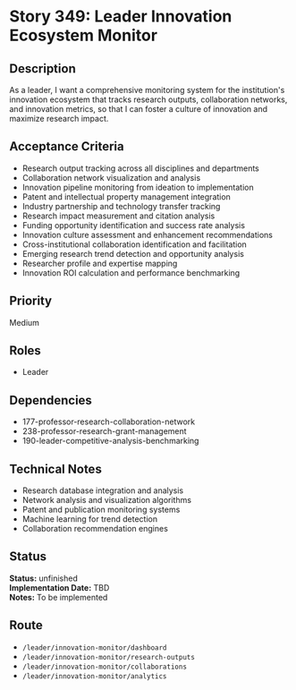 # Story 349: Leader Innovation Ecosystem Monitor

## Description
As a leader, I want a comprehensive monitoring system for the institution's innovation ecosystem that tracks research outputs, collaboration networks, and innovation metrics, so that I can foster a culture of innovation and maximize research impact.

## Acceptance Criteria
- Research output tracking across all disciplines and departments
- Collaboration network visualization and analysis
- Innovation pipeline monitoring from ideation to implementation
- Patent and intellectual property management integration
- Industry partnership and technology transfer tracking
- Research impact measurement and citation analysis
- Funding opportunity identification and success rate analysis
- Innovation culture assessment and enhancement recommendations
- Cross-institutional collaboration identification and facilitation
- Emerging research trend detection and opportunity analysis
- Researcher profile and expertise mapping
- Innovation ROI calculation and performance benchmarking

## Priority
Medium

## Roles
- Leader

## Dependencies
- 177-professor-research-collaboration-network
- 238-professor-research-grant-management
- 190-leader-competitive-analysis-benchmarking

## Technical Notes
- Research database integration and analysis
- Network analysis and visualization algorithms
- Patent and publication monitoring systems
- Machine learning for trend detection
- Collaboration recommendation engines


## Status
**Status:** unfinished  
**Implementation Date:** TBD  
**Notes:** To be implemented
## Route
- `/leader/innovation-monitor/dashboard`
- `/leader/innovation-monitor/research-outputs`
- `/leader/innovation-monitor/collaborations`
- `/leader/innovation-monitor/analytics`